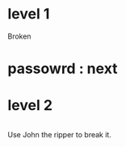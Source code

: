 # level 1 
Broken 
# passowrd : next
# level 2 
```debfKNH1AvtBo deGH9Aq./kiSY denjFRfA8kzL2 deCfBQ0MS4MSA delCZeH4hHOq. deKaHJpaMFqSk deURVbdSEtxPo deImhlc0Y/L/k dehu92waVC.Pk deVX2jv60XD4Q detlQw1i3GbU2 der4QGDteh9qY
```
Use John the ripper to break it.